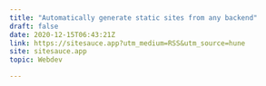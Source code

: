 ```yaml
---
title: "Automatically generate static sites from any backend"
draft: false
date: 2020-12-15T06:43:21Z
link: https://sitesauce.app?utm_medium=RSS&utm_source=hune
site: sitesauce.app
topic: Webdev  

---
```

